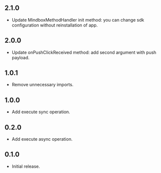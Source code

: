 ## 2.1.0

* Update MindboxMethodHandler init method: you can change sdk configuration without reinstallation of app.

## 2.0.0

* Update onPushClickReceived method: add second argument with push payload.

## 1.0.1

* Remove unnecessary imports.

## 1.0.0

* Add execute sync operation.

## 0.2.0

* Add execute async operation.

## 0.1.0

* Initial release.
